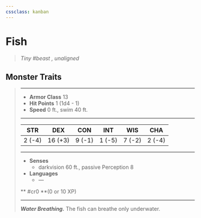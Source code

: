 ```yaml
---
cssclass: kanban
---
```


# Fish
>*Tiny #beast , unaligned*
## Monster Traits
>___
>- **Armor Class** 13
>- **Hit Points** 1 (1d4 - 1)
>- **Speed** 0 ft., swim 40 ft.
>___
>|STR|DEX|CON|INT|WIS|CHA|
>|:---:|:---:|:---:|:---:|:---:|:---:|
>|2 (-4)|16 (+3)|9 (-1)|1 (-5)|7 (-2)|2 (-4)|
>___
>- **Senses**
>	 - darkvision 60 ft., passive Perception 8
>- **Languages**
>	 - —
>
> ** #cr0 **(0 or 10 XP)
>___
>***Water Breathing.*** The fish can breathe only underwater.